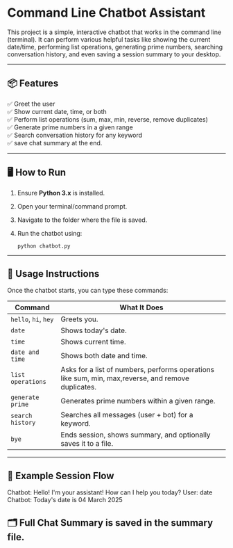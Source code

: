 # Command Line Chatbot Assistant

This project is a simple, interactive chatbot that works in the command line (terminal). It can perform various helpful tasks like showing the current date/time, performing list operations, generating prime numbers, searching conversation history, and even saving a session summary to your desktop.

---

## 📦 Features

✅ Greet the user  
✅ Show current date, time, or both  
✅ Perform list operations (sum, max, min, reverse, remove duplicates)  
✅ Generate prime numbers in a given range  
✅ Search conversation history for any keyword  
✅ save chat summary at the end.  

---

## 🖥️ How to Run

1. Ensure **Python 3.x** is installed.
2. Open your terminal/command prompt.
3. Navigate to the folder where the file is saved.
4. Run the chatbot using:

    ```
    python chatbot.py
    ```

---

## 💬 Usage Instructions

Once the chatbot starts, you can type these commands:

| Command              | What It Does 
|----------------------|---------------
| `hello`, `hi`, `hey` | Greets you. 
| `date`               | Shows today's date. 
| `time`               | Shows current time. 
| `date and time`      | Shows both date and time. 
| `list operations`    | Asks for a list of numbers, performs operations like sum, min, max,reverse, and remove duplicates.
| `generate prime`     | Generates prime numbers within a given range. 
| `search history`     | Searches all messages (user + bot) for a keyword. 
| `bye`                | Ends session, shows summary, and optionally saves it to a file.

---

## 📖 Example Session Flow

Chatbot: Hello! I'm your assistant! How can I help you today?
User: date
Chatbot: Today's date is 04 March 2025

## 🗂️ Full Chat Summary is saved in the summary file.



